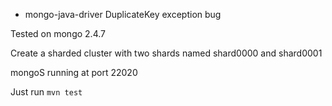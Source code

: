 * mongo-java-driver DuplicateKey exception bug

Tested on mongo 2.4.7

Create a sharded cluster with two shards named shard0000 and shard0001

mongoS running at port 22020

Just run ```mvn test```
